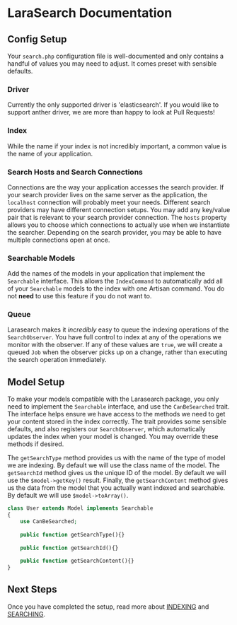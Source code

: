 # LaraSearch Documentation

## Config Setup

Your `search.php` configuration file is well-documented and only contains a handful of values you may need to adjust. It comes preset with sensible defaults.

### Driver

Currently the only supported driver is 'elasticsearch'. If you would like to support anther driver, we are more than happy to look at Pull Requests!

### Index

While the name if your index is not incredibly important, a common value is the name of your application.

### Search Hosts and Search Connections

Connections are the way your application accesses the search provider. If your search provider lives on the same server as the application, the `localhost` connection will probably meet your needs. Different search providers may have different connection setups. You may add any key/value pair that is relevant to your search provider connection. The `hosts` property allows you to choose which connections to actually use when we instantiate the searcher. Depending on the search provider, you may be able to have multiple connections open at once.

### Searchable Models

Add the names of the models in your application that implement the `Searchable` interface. This allows the `IndexCommand` to automatically add all of your `Searchable` models to the index with one Artisan command. You do not **need** to use this feature if you do not want to. 

### Queue

Larasearch makes it *incredibly* easy to queue the indexing operations of the `SearchObserver`. You have full control to index at any of the operations we monitor with the observer. If any of these values are `true`, we will create a queued `Job` when the observer picks up on a change, rather than executing the search operation immediately.

## Model Setup

To make your models compatible with the Larasearch package, you only need to implement the `Searchable` interface, and use the `CanBeSearched` trait. The interface helps ensure we have access to the methods we need to get your content stored in the index correctly. The trait provides some sensible defaults, and also registers our `SearchObserver`, which automatically updates the index when your model is changed. You may override these methods if desired.

The `getSearchType` method provides us with the name of the type of model we are indexing. By default we will use the class name of the model. The `getSearchId` method gives us the unique ID of the model. By default we will use the `$model->getKey()` result. Finally, the `getSearchContent` method gives us the data from the model that you actually want indexed and searchable. By default we will use `$model->toArray()`.
 
 ```php
 class User extends Model implements Searchable
 {
     use CanBeSearched;
     
     public function getSearchType(){}
     
     public function getSearchId(){}
     
     public function getSearchContent(){}
 }
 ```

## Next Steps

Once you have completed the setup, read more about [INDEXING](indexing.md) and [SEARCHING](searching.md).
